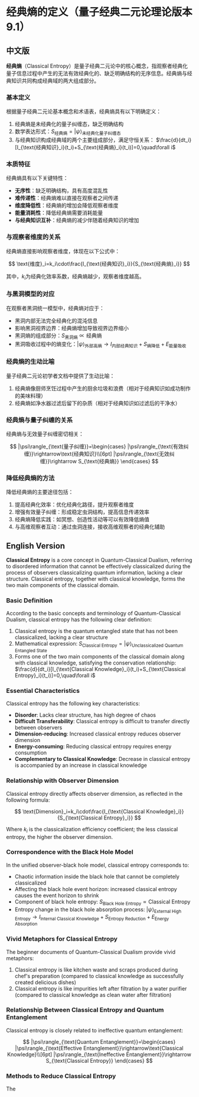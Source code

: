 # 经典熵的定义（量子经典二元论理论版本9.1）

## 中文版

**经典熵**（Classical Entropy）是量子经典二元论中的核心概念，指观察者经典化量子信息过程中产生的无法有效经典化的、缺乏明确结构的无序信息。经典熵与经典知识共同构成经典域的两大组成部分。

### 基本定义

根据量子经典二元论基本概念和术语表，经典熵具有以下明确定义：

1. 经典熵是未经典化的量子纠缠态，缺乏明确结构
2. 数学表达形式：$S_{\text{经典熵}}=|\psi\rangle_{\text{未经典化量子纠缠态}}$
3. 与经典知识构成经典域的两个主要组成部分，满足守恒关系：
   $\frac{d}{dt_i}[I_{\text{经典知识}_i}(t_i)+S_{\text{经典熵}_i}(t_i)]=0,\quad\forall i$

### 本质特征

经典熵具有以下关键特性：

- **无序性**：缺乏明确结构，具有高度混乱性
- **难传递性**：经典熵难以直接在观察者之间传递
- **维度降低性**：经典熵的增加会降低观察者维度
- **能量消耗性**：降低经典熵需要消耗能量
- **与经典知识互补**：经典熵的减少伴随着经典知识的增加

### 与观察者维度的关系

经典熵直接影响观察者维度，体现在以下公式中：

$$
\text{维度}_i=k_i\cdot\frac{I_{\text{经典知识}_i}}{S_{\text{经典熵}_i}}
$$

其中，$k_i$为经典化效率系数，经典熵越少，观察者维度越高。

### 与黑洞模型的对应

在观察者黑洞统一模型中，经典熵对应于：

- 黑洞内部无法完全经典化的混沌信息
- 影响黑洞视界边界：经典熵增加导致视界边界缩小
- 黑洞熵的组成部分：$S_{\text{黑洞熵}}\propto \text{经典熵}$
- 黑洞吸收过程中的熵变化：$|\psi\rangle_{\text{外部高熵}}\rightarrow I_{\text{内部经典知识}}+S_{\text{熵降低}}+E_{\text{能量吸收}}$

### 经典熵的生动比喻

量子经典二元论初学者文档中提供了生动比喻：

1. 经典熵像厨师烹饪过程中产生的厨余垃圾和浪费（相对于经典知识如成功制作的美味料理）
2. 经典熵如净水器过滤后留下的杂质（相对于经典知识如过滤后的干净水）

### 经典熵与量子纠缠的关系

经典熵与无效量子纠缠密切相关：

$$
|\psi\rangle_{\text{量子纠缠}}=\begin{cases}
|\psi\rangle_{\text{有效纠缠}}\rightarrow\text{经典知识}\\[6pt]
|\psi\rangle_{\text{无效纠缠}}\rightarrow S_{\text{经典熵}}
\end{cases}
$$

### 降低经典熵的方法

降低经典熵的主要途径包括：

1. 提高经典化效率：优化经典化路径，提升观察者维度
2. 增强有效量子纠缠：形成稳定虫洞结构，提高信息传递效率
3. 经典熵降低实践：如冥想、创造性活动等可以有效降低熵值
4. 与高维观察者互动：通过虫洞连接，接收高维观察者的经典化辅助

## English Version

**Classical Entropy** is a core concept in Quantum-Classical Dualism, referring to disordered information that cannot be effectively classicalized during the process of observers classicalizing quantum information, lacking a clear structure. Classical entropy, together with classical knowledge, forms the two main components of the classical domain.

### Basic Definition

According to the basic concepts and terminology of Quantum-Classical Dualism, classical entropy has the following clear definition:

1. Classical entropy is the quantum entangled state that has not been classicalized, lacking a clear structure
2. Mathematical expression: $S_{\text{Classical Entropy}}=|\psi\rangle_{\text{Unclassicalized Quantum Entangled State}}$
3. Forms one of the two main components of the classical domain along with classical knowledge, satisfying the conservation relationship:
   $\frac{d}{dt_i}[I_{\text{Classical Knowledge}_i}(t_i)+S_{\text{Classical Entropy}_i}(t_i)]=0,\quad\forall i$

### Essential Characteristics

Classical entropy has the following key characteristics:

- **Disorder**: Lacks clear structure, has high degree of chaos
- **Difficult Transferability**: Classical entropy is difficult to transfer directly between observers
- **Dimension-reducing**: Increased classical entropy reduces observer dimension
- **Energy-consuming**: Reducing classical entropy requires energy consumption
- **Complementary to Classical Knowledge**: Decrease in classical entropy is accompanied by an increase in classical knowledge

### Relationship with Observer Dimension

Classical entropy directly affects observer dimension, as reflected in the following formula:

$$
\text{Dimension}_i=k_i\cdot\frac{I_{\text{Classical Knowledge}_i}}{S_{\text{Classical Entropy}_i}}
$$

Where $k_i$ is the classicalization efficiency coefficient; the less classical entropy, the higher the observer dimension.

### Correspondence with the Black Hole Model

In the unified observer-black hole model, classical entropy corresponds to:

- Chaotic information inside the black hole that cannot be completely classicalized
- Affecting the black hole event horizon: increased classical entropy causes the event horizon to shrink
- Component of black hole entropy: $S_{\text{Black Hole Entropy}}\propto \text{Classical Entropy}$
- Entropy change in the black hole absorption process: $|\psi\rangle_{\text{External High Entropy}}\rightarrow I_{\text{Internal Classical Knowledge}}+S_{\text{Entropy Reduction}}+E_{\text{Energy Absorption}}$

### Vivid Metaphors for Classical Entropy

The beginner documents of Quantum-Classical Dualism provide vivid metaphors:

1. Classical entropy is like kitchen waste and scraps produced during chef's preparation (compared to classical knowledge as successfully created delicious dishes)
2. Classical entropy is like impurities left after filtration by a water purifier (compared to classical knowledge as clean water after filtration)

### Relationship Between Classical Entropy and Quantum Entanglement

Classical entropy is closely related to ineffective quantum entanglement:

$$
|\psi\rangle_{\text{Quantum Entanglement}}=\begin{cases}
|\psi\rangle_{\text{Effective Entanglement}}\rightarrow\text{Classical Knowledge}\\[6pt]
|\psi\rangle_{\text{Ineffective Entanglement}}\rightarrow S_{\text{Classical Entropy}}
\end{cases}
$$

### Methods to Reduce Classical Entropy

The